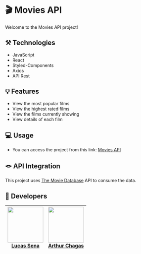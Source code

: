 # 🎬 Movies API
Welcome to the Movies API project!

## ⚒️ Technologies 
- JavaScript
- React
- Styled-Components
- Axios
- API Rest

## 💡 Features

- View the most popular films
- View the highest rated films
- View the films currently showing
- View details of each film

## 💻 Usage

- You can access the project from this link:  <a href="https://movies-api-react.vercel.app/"> Movies API </a>

## 🪢 API Integration
This project uses <a href="https://www.themoviedb.org/?language=pt-BR">The Movie Database</a>  API to consume the data.

## 👥 Developers
| [<img loading="lazy" src="https://avatars.githubusercontent.com/u/93053816?v=4" width=115><br>Lucas Sena](https://github.com/LucasMeloSena) |  [<img loading="lazy" src="https://avatars.githubusercontent.com/u/86752180?v=4" width=115><br>Arthur Chagas](https://github.com/ArthurChagas0103) |
| :---: | :---: |
